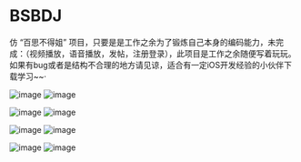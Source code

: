 # BSBDJ
仿 “百思不得姐” 项目，只要是是工作之余为了锻炼自己本身的编码能力，未完成：（视频播放，语音播放，发帖，注册登录），此项目是工作之余随便写着玩玩。
如果有bug或者是结构不合理的地方请见谅，适合有一定iOS开发经验的小伙伴下载学习~~·


![image](https://github.com/MikeWang1010/BSBDJ/blob/master/BSBDJ/desImage/0.png)
![image](https://github.com/MikeWang1010/BSBDJ/blob/master/BSBDJ/desImage/1.png)

![image](https://github.com/MikeWang1010/BSBDJ/blob/master/BSBDJ/desImage/2.png)
![image](https://github.com/MikeWang1010/BSBDJ/blob/master/BSBDJ/desImage/3.png)


![image](https://github.com/MikeWang1010/BSBDJ/blob/master/BSBDJ/desImage/4.png)
![image](https://github.com/MikeWang1010/BSBDJ/blob/master/BSBDJ/desImage/5.png)

![image](https://github.com/MikeWang1010/BSBDJ/blob/master/BSBDJ/desImage/6.png)
![image](https://github.com/MikeWang1010/BSBDJ/blob/master/BSBDJ/desImage/7.png)
